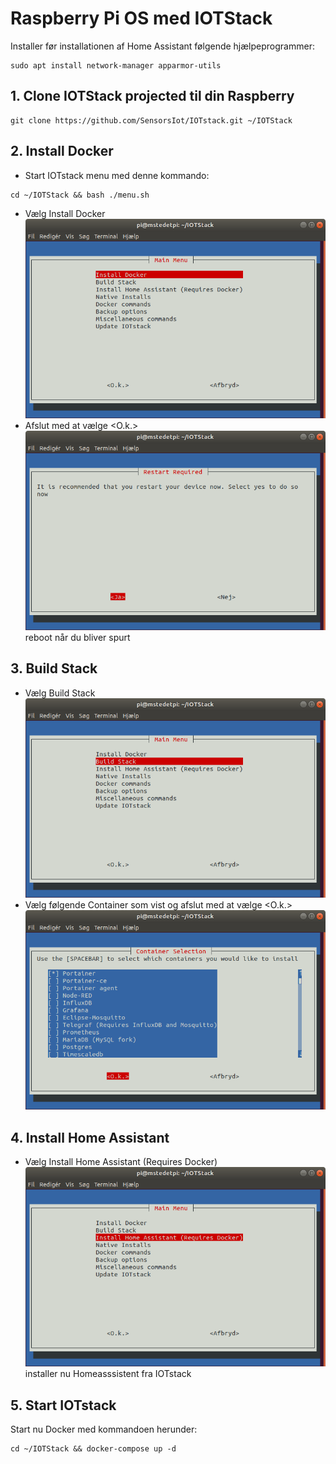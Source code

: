 # Raspberry Pi OS med IOTStack 

Installer før installationen af Home Assistant følgende hjælpeprogrammer:
```
sudo apt install network-manager apparmor-utils
```

## 1. Clone IOTStack projected til din Raspberry
```
git clone https://github.com/SensorsIot/IOTstack.git ~/IOTStack
```
## 2. Install Docker
* Start IOTstack menu med denne kommando:
```
cd ~/IOTStack && bash ./menu.sh
```
* Vælg Install Docker  
![Install Docker](./Images/DockerInstall.png)
* Afslut med at vælge <O.k.>  
![Install Docker ja](./Images/DockerInstallJa.png)
reboot når du bliver spurt

## 3. Build Stack 
* Vælg Build Stack  
![](Images/DockerBuildStack.png)
* Vælg følgende Container som vist og afslut med at vælge <O.k.>  
![](Images/DockerContainerSelection.png)

## 4. Install Home Assistant
* Vælg Install Home Assistant (Requires Docker)  
![](./Images/DockerInstallHassio.png)
installer nu Homeasssistent fra IOTstack

## 5. Start IOTstack
Start nu Docker med kommandoen herunder:
``` 
cd ~/IOTStack && docker-compose up -d
``` 